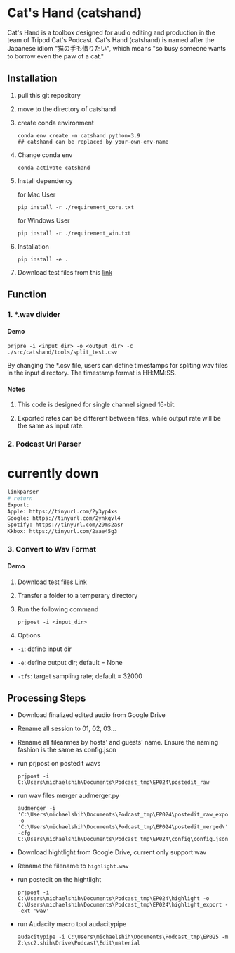 # Cat's Hand (catshand)

Cat's Hand is a toolbox designed for audio editing and production in the team of Tripod Cat's Podcast. Cat's Hand (catshand) is named after the Japanese idiom "猫の手も借りたい", which means "so busy someone wants to borrow even the paw of a cat."

## Installation

1. pull this git repository
2. move to the directory of catshand
3. create conda environment

    ```shell
    conda env create -n catshand python=3.9
    ## catshand can be replaced by your-own-env-name
    ```

4. Change conda env 

    ```shell
    conda activate catshand
    ```

5. Install dependency
    
    for Mac User
    ```shell
    pip install -r ./requirement_core.txt
    ```
    for Windows User
    ```shell
    pip install -r ./requirement_win.txt
    ```
    

6. Installation

    ```shell
    pip install -e .
    ```

7. Download test files from this [link](https://drive.google.com/drive/folders/1ZK2PGQHYUtQUZYW7GLx3O8Ukr5MvmnHe?usp=sharing)

## Function

### 1. *.wav divider

#### Demo

```shell
prjpre -i <input_dir> -o <output_dir> -c ./src/catshand/tools/split_test.csv
```

By changing the *.csv file, users can define timestamps for spliting wav files in the input directory. The timestamp format is HH:MM:SS.

#### Notes

1. This code is designed for single channel signed 16-bit.

2. Exported rates can be different between files, while output rate will be the same as input rate.

### 2. Podcast Url Parser
# currently down

```bash
linkparser
# return
Export:
Apple: https://tinyurl.com/2y3yp4xs
Google: https://tinyurl.com/2ynkqvl4
Spotify: https://tinyurl.com/29ms2asr
Kkbox: https://tinyurl.com/2aae45g3
```

### 3. Convert to Wav Format

#### Demo

1. Download test files [Link](https://drive.google.com/drive/folders/14T52ACyoYR1IxLtU7rNCz6J1y8pjzUCL?usp=sharing)

2. Transfer a folder to a temperary directory

3. Run the following command

    ```shell
    prjpost -i <input_dir>
    ```

4. Options

- `-i`: define input dir

- `-e`: define output dir; default = None

- `-tfs`: target sampling rate; default = 32000

## Processing Steps

- Download finalized edited audio from Google Drive
- Rename all session to 01, 02, 03...
- Rename all fileanmes by hosts' and guests' name. Ensure the naming fashion is the same as config.json

- run prjpost on postedit wavs

    ```shell
    prjpost -i C:\Users\michaelshih\Documents\Podcast_tmp\EP024\postedit_raw
    ```

- run wav files merger audmerger.py

    ```shell
    audmerger -i 'C:\Users\michaelshih\Documents\Podcast_tmp\EP024\postedit_raw_export\' -o 'C:\Users\michaelshih\Documents\Podcast_tmp\EP024\postedit_merged\' -cfg C:\Users\michaelshih\Documents\Podcast_tmp\EP024\config\config.json
    ```

- Download hightlight from Google Drive, current only support wav
- Rename the filename to `highlight.wav`
- run postedit on the hightlight

    ```shell
    prjpost -i C:\Users\michaelshih\Documents\Podcast_tmp\EP024\highlight -o C:\Users\michaelshih\Documents\Podcast_tmp\EP024\highlight_export --ext 'wav'
    ```

- run Audacity macro tool audacitypipe

    ```shell
    audacitypipe -i C:\Users\michaelshih\Documents\Podcast_tmp\EP025 -m Z:\sc2.shih\Drive\Podcast\Edit\material
    ```